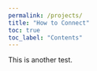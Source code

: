 ```yaml
---
permalink: /projects/
title: "How to Connect"
toc: true
toc_label: "Contents"
---
```


This is another test.